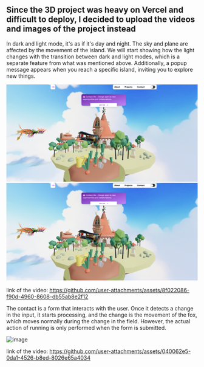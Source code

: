 
## Since the 3D project was heavy on Vercel and difficult to deploy, I decided to upload the videos and images of the project instead

In dark and light mode, it's as if it's day and night. 
The sky and plane are affected by the movement of the island. 
We will start showing how the light changes with the transition between dark and light modes, which is a separate feature from what was mentioned above. Additionally,
a popup message appears when you reach a specific island, inviting you to explore new things.

![image](https://github.com/mennaAltear78/portfolio/blob/main/src/assets/Screenshot%202025-03-18%20154859.png)
![image](https://github.com/mennaAltear78/portfolio/blob/main/src/assets/Screenshot%202025-03-18%20154859.png)

link of the video: https://github.com/user-attachments/assets/8f022086-f90d-4960-8608-db55ab8e2f12

The contact is a form that interacts with the user.
Once it detects a change in the input, it starts processing, and the change is the movement of the fox,
which moves normally during the change in the field. However, the actual action of running is only performed when the form is submitted.

![image](https://github.com/mennaAltear78/portfolio/blob/main/src/assets/Screenshot%202025-03-18%20154731.png)

link of the video: https://github.com/user-attachments/assets/040062e5-0da1-4526-b8ed-8026e65a4034



